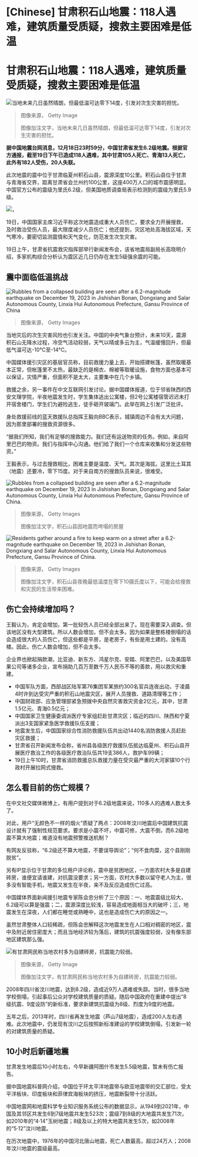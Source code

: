 # [Chinese] 甘肃积石山地震：118人遇难，建筑质量受质疑，搜救主要困难是低温

#  甘肃积石山地震：118人遇难，建筑质量受质疑，搜救主要困难是低温



![当地未来几日虽然晴朗，但最低温可达零下14度，引发对次生灾害的担忧。](_132087789_whatsubject.jpg)

> 图像来源，  Getty Image
>
> 图像加注文字，当地未来几日虽然晴朗，但最低温可达零下14度，引发对次生灾害的担忧。

**据中国地震台网消息，12月18日23时59分，中国甘肃省发生6.2级地震。根据官方通报，截至19日下午已造成118人遇难，其中甘肃105人死亡、青海13人死亡，此外有182人受伤，20人失联。**

此次地震的震中位于甘肃临夏州积石山县，震源深度10公里。积石山县位于甘肃与青海省交界，距离甘肃省会兰州约100公里，这座400万人口的城市震感明显。中国官方公布的震级为里氏6.2级，但美国地质调查局表示检测到的震级为里氏5.9级。

![，](_132088360_chinese-chinese_earthquake_gansu_province_2x-nc.png)

19日，中国国家主席习近平称这次地震造成重大人员伤亡，要求全力开展搜救，及时救治受伤人员，最大限度减少人员伤亡；他还提到，灾区地处高海拔区域，天气寒冷，要密切监测震情和天气变化，防范发生次生灾害。

19日上午，甘肃省抗震救灾指挥部举行新闻发布会，该省地震局副局长高晓明介绍，多家机构综合分析认为震区近几日仍存在发生5级强余震的可能。

##  震中面临低温挑战

![Rubbles from a collapsed building are seen after a 6.2-magnitude earthquake on December 19, 2023 in Jishishan Bonan, Dongxiang and Salar Autonomous County, Linxia Hui Autonomous Prefecture, Gansu Province of China](_132088359_gettyimages-1866602872.jpg)

> 图像来源，  Getty Images

当地灾后的次生灾害风险也引发关注。中国的中央气象台预计，未来10天，震源积石山无降水过程，冷空气活动较弱，天气以晴或多云为主，气温缓慢回升，但最低气温可达-10℃至-14℃。

中国媒体援引灾区的基层官员称，目前救援力量上去，开始搭建帐篷，虽然取暖基本正常，但帐篷里不太热，最缺乏的是棉衣、棉被等取暖设施，食物方面也基本可以保证，灾情严重，但面积不是太大，主要集中在几个乡镇。

救援之余，另一事件在中文互联网引发讨论。据中国媒体报道，位于邻省陕西的西安文理学院，半夜地震发生时，学生集体逃出公寓楼，但2号公寓楼宿管迟迟未打开宿舍楼门，学生们为避险逃生，徒手砸开玻璃门。此举在网上引发广泛批评。

身处救援前线的蓝天救援队总指挥王毅向BBC表示，城镇周边不会有太大问题，因为那里部署的搜救资源很多。

“据我们所知，我们有足够的搜救能力。我们还有运送物资的任务。例如，来自阿里巴巴的物资。我们与指挥中心沟通。他们给了我们一个仓库来收集和分发这些物资。”

王毅表示，与过去搜救相比，困难主要是温度、天气。其次是海拔。这里比土耳其（地震）还要冷，零下15度。对于来自南方的搜救队员来说，很难受。

![Rubbles from a collapsed building are seen after a 6.2-magnitude earthquake on December 19, 2023 in Jishishan Bonan, Dongxiang and Salar Autonomous County, Linxia Hui Autonomous Prefecture, Gansu Province of China.](_132088356_gettyimages-1866602875.jpg)

> 图像来源，  Getty Images
>
> 图像加注文字，积石山县因地震而垮塌的房屋

![Residents gather around a fire to keep warm on a street after a 6.2-magnitude earthquake on December 19, 2023 in Jishishan Bonan, Dongxiang and Salar Autonomous County, Linxia Hui Autonomous Prefecture, Gansu Province of China.](_132088358_gettyimages-1866475476.jpg)

> 图像来源，  Getty Images
>
> 图像加注文字，积石山县夜晚最低温度在零下10摄氏度以下，可能会给搜救和灾民的生活带来困难。

##  伤亡会持续增加吗？

王毅认为，肯定会增加，第一批轻伤人员已经全部出来了。现在需要深入调查。但该地区没有大型建筑。所以人数会增加，但不会太多。因为如果是整栋楼倒塌的话会造成很大的人员伤亡，但这些都是平房，是老房子，有些是用土建的。没有高楼。因此，伤亡人数会增加，但不会太多。

企业界也掀起捐款潮，比亚迪、新东方、鸿星尔克、安踏、阿里巴巴，以及美国苹果公司等诸多企业，宣布捐助几百万至数千万人民币不等的善款，用以救灾和重建。

  * 中国军队方面，西部战区陆军第76集团军某旅约300名官兵连夜出动，于凌晨4时许到达受灾严重的积石山地震灾区，展开人员搜救、道路清理等工作； 
  * 中国财政部、应急管理部紧急预拨中央自然灾害救灾资金2亿元，其中，甘肃1.5亿元、青海0.5亿元； 
  * 中国国家卫生健康委调派医疗专家组赶赴甘肃灾区；临近的四川、陕西和宁夏派出3支国家紧急医学救援队伍支援； 
  * 地震发生后，中国国家综合性消防救援队伍共出动1440名消防救援人员赶赴灾区救援； 
  * 甘肃省召开新闻发布会称，省州县各级医疗救援队伍抵达临夏州、积石山县开展医疗救治工作的各级医疗救治队伍共19支386人，救护车99辆； 
  * 19日上午10时，甘肃省消防救援总队救援力量在受灾最严重的大河家镇10个行政村开展拉网式搜救。 

##  怎么看目前的伤亡规模？

在中文社交媒体微博上，有用户提到对于6.2级地震来说，110多人的遇难人数太多了。

对此，用户“无颜色不一样的烟火”质疑了两点：2008年汶川地震后中国建筑抗震设计就有了强制性规范要求。要求是小震不坏，中震可修，大震不倒，而6.2级地震不算大地震；难道没有地震预警推送机制？

有网友反驳称，“6.2级还不算大地震，不要误导舆论”；“何不食肉糜，这个县刚刚脱贫”。

另有IP显示位于甘肃的多位用户评论称，震中是贫困地区，一方面农村大多是自建砖房，谁便宜请谁建，对抗震没要求；另一方面，农村大多数以留守老人为主，很多没有智能手机，地震又发生在半夜，来不及反应造成伤亡过高。

中国媒体界面新闻援引地震专家陈会忠分析了三个原因：一、地震震级比较大，6.2级可以算是强震；二，震源深度比较浅，容易造成地面相当大的破坏；三，地震发生在深夜，人们都在睡觉或熟睡中，这也是造成伤亡大的原因之一。

虽然甘肃整体人口较稀疏，但陈会忠解释这次地震发生在人口相对稠密的地区，震中及附近居住密度大；而且当地经济较为落后，建筑的抗震强度较弱，没有像东部地区建筑那么强。

![有甘肃网民称当地农村多为自建砖房，抗震能力较弱。](_132087788_whatsubject.jpg)

> 图像来源，  Getty Image
>
> 图像加注文字，有甘肃网民称当地农村多为自建砖房，抗震能力较弱。

2008年四川省汶川地震，达到8.2级，造成近9万人遇难或失踪。当时，很多当地学校倒塌，引起事后公众对学校建筑质量的质疑。随后中国政府在重建中提出“8级抗震、9度设防”的新标准，要求新建筑抗震级为8级、烈度为9度的地震。

五年之后，2013年时，四川省再发生地震（芦山7级地震），造成200人左右遇难。此次地震中，仍发现有汶川之后按照新标准建设的学校建筑倒塌，引发新一轮的对建筑质量的质疑。

##  10小时后新疆地震

甘肃发生地震后10小时左右，今早新疆阿图什市发生5.5级地震，暂未有伤亡报告。

据中国地震科普网介绍，中国位于环太平洋地震带与欧亚地震带的交汇部位，受太平洋板块、印度板块和菲律宾海板块的挤压，地震断裂带十分活跃。

中国地震网和地震科学专业知识服务系统公布的数据显示，从1949到2021年，中国及其邻区共发生6到7级地震共发生523次；震级7到8级的大地震共发生71次，如2010年的“4·14”玉树地震；8级及以上的特大地震共发生5次，如2008年的“5·12”汶川地震。

在历次地震中，1976年的中国河北唐山地震，死亡人数最高，超过24万人；2008年汶川地震的震级最高。


